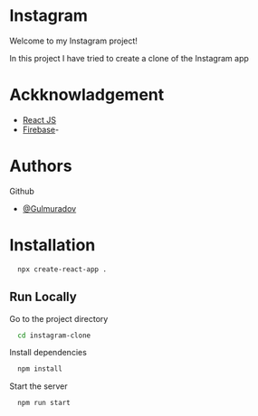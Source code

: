 # Instagram
Welcome to my Instagram project!

In this project I have tried to create a clone of the Instagram app

# Ackknowladgement 

- [React JS](https://reactjs.org/)
- [Firebase](https://console.firebase.google.com/)-

# Authors

Github
- [@Gulmuradov](https://github.com/Gulmuradov/)

# Installation 

```
  npx create-react-app .
```

## Run Locally

Go to the project directory

```bash
  cd instagram-clone
```

Install dependencies

```bash
  npm install
```

Start the server

```bash
  npm run start
```

